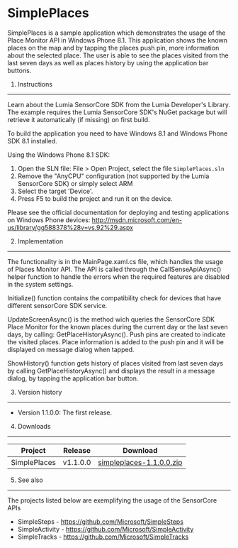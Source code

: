 
SimplePlaces
==========
SimplePlaces is a sample application which demonstrates the usage of the Place 
Monitor API in Windows Phone 8.1. This application shows the known places on 
the map and by tapping the places push pin, more information about the 
selected place. The user is able to see the places visited from the last seven
days as well as places history by using the application bar buttons.

1. Instructions
--------------------------------------------------------------------------------

Learn about the Lumia SensorCore SDK from the Lumia Developer's Library. The
example requires the Lumia SensorCore SDK's NuGet package but will retrieve it
automatically (if missing) on first build.

To build the application you need to have Windows 8.1 and Windows Phone SDK 8.1
installed.

Using the Windows Phone 8.1 SDK:

1. Open the SLN file: File > Open Project, select the file `SimplePlaces.sln`
2. Remove the "AnyCPU" configuration (not supported by the Lumia SensorCore SDK)
or simply select ARM
3. Select the target 'Device'.
4. Press F5 to build the project and run it on the device.

Please see the official documentation for
deploying and testing applications on Windows Phone devices:
http://msdn.microsoft.com/en-us/library/gg588378%28v=vs.92%29.aspx


2. Implementation
--------------------------------------------------------------------------------

The functionality is in the MainPage.xaml.cs file, which handles the usage of
Places Monitor API. The API is called through the CallSenseApiAsync() helper function to
handle the errors when the required features are disabled in the system settings.

Initialize() function contains the compatibility check for devices that have different
sensorCore SDK service.

UpdateScreenAsync() is the method wich queries the SensorCore SDK Place Monitor for the
known places during the current day or the last seven days, by calling: GetPlaceHistoryAsync(). 
Push pins are created to indicate the visited places. Place information is added to the push pin and it will
be displayed on message dialog when tapped.

ShowHistory() function gets history of places visited from last seven days by calling GetPlaceHistoryAsync()
and displays the result in a message dialog, by tapping the application bar button.	
	
3. Version history
--------------------------------------------------------------------------------
* Version 1.1.0.0: The first release.

4. Downloads
---------

| Project | Release | Download |
| ------- | --------| -------- |
| SimplePlaces | v1.1.0.0 | [simpleplaces-1.1.0.0.zip](https://github.com/Microsoft/SimplePlaces/archive/v1.1.0.0.zip) |

5. See also
--------------------------------------------------------------------------------

The projects listed below are exemplifying the usage of the SensorCore APIs

* SimpleSteps - https://github.com/Microsoft/SimpleSteps
* SimpleActivity - https://github.com/Microsoft/SimpleActivity
* SimpleTracks - https://github.com/Microsoft/SimpleTracks
